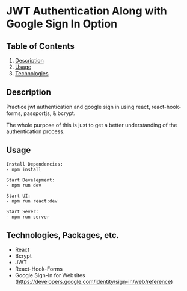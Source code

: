 # JWT Authentication Along with Google Sign In Option

## Table of Contents

1. [Description](#Description)
2. [Usage](#Usage)
3. [Technologies](#Technologies)


## Description

Practice jwt authentication and google sign in using react, react-hook-forms, passportjs, & bcrypt.

The whole purpose of this is just to get a better understanding of the authentication process.

## Usage
```
Install Dependencies:
- npm install

Start Develepment:
- npm run dev

Start UI:
- npm run react:dev

Start Sever:
- npm run server
```

## Technologies, Packages, etc.

- React
- Bcrypt
- JWT
- React-Hook-Forms
- Google Sign-In for Websites (https://developers.google.com/identity/sign-in/web/reference)